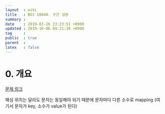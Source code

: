 ```yaml
---
layout  : wiki
title   : BOJ 10840. 구간 성분
summary : 
date    : 2019-03-26 23:23:51 +0900
updated : 2019-10-06 09:21:36 +0900
tag     : 
public  : true
parent  : 
latex   : false
---
```


# 0. 개요
[문제 링크](https://www.acmicpc.net/problem/10840)  

해싱
위치는 달라도 문자는 동일해야 되기 때문에 문자마다 다른 소수로 mapping 
(여기서 문자가 key, 소수가 value가 된다)
